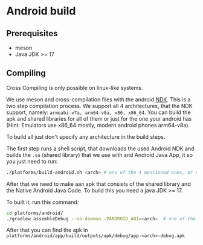 # Android build


## Prerequisites

- meson
- Java JDK >= 17

## Compiling


Cross Compiling is only possible on linux-like systems.

We use meson and cross-compilation files with the android [NDK](https://developer.android.com/ndk). This is a two step compilation process.
We support all 4 architectures, that the NDK support, namely: `armeabi-v7a, arm64-v8a, x86, x86_64`. You can build the apk and shared libraries for all of them or just for the one your android has (Hint: Emulators use x86_64 mostly, modern android phones arm64-v8a).

To build all just don't specify any architecture in the build steps.  

The first step runs a shell script, that downloads the used Android NDK and builds the `.so` (shared library) that we use with and Android Java App, it so you just need to run:

```bash
./platforms/build-android.sh <arch> # one of the 4 mentioned ones, or nothing, to build all 
```


After that we need to make aan apk that consists of the shared library and the Native Android Java Code. To build this you need a java JDK >= 17.

To built it, run this command:


```bash
cd platforms/android/
./gradlew assembleDebug --no-daemon -PANDROID_ABI=<arch>  # one of the 4 mentioned ones, or nothing, to build all 
```

After that you can find the apk
in `platforms/android/app/build/outputs/apk/debug/app-<arch>-debug.apk`

